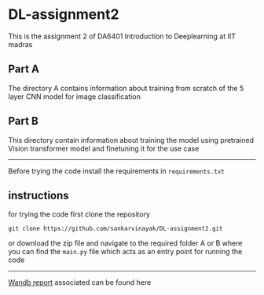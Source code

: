 # DL-assignment2
This is the assignment 2 of DA6401 Introduction to Deeplearning at IIT madras

## Part A
The directory A contains information about training from scratch of the 5 layer CNN model for image classification

## Part B
This directory contain information about training the model using pretrained Vision transformer model and finetuning it for the use case

-----
Before trying the code install the requirements in `requirements.txt`
## instructions
for trying the code first clone the repository
```
git clone https://github.com/sankarvinayak/DL-assignment2.git 
```
or download the zip file and navigate to the required folder A or B where you can find the `main.py` file which acts as an entry point for running the code

-----
[Wandb report](https://wandb.ai/cs24m041-iit-madras/DA6401-Assignment2/reports/DA6401-Assignment-2--VmlldzoxMjAzNTUzNA?accessToken=pvuaifa3kvtlvgihqg4d87n1l6ddmj2w3dri9xvoix5rpxbhui31wd1pkdskjf64) associated can be found here

